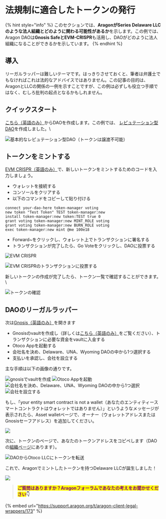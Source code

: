 # 法規制に適合したトークンの発行

{% hint style="info" %}
このセクションでは、**AragonがSeries Delaware LLCのような法人組織とどのように関わる可能性があるか**を示します。この例では、Aragon DAOは**Gnosis SafeとEVM-CRISPR**も活用し、DAOがどのように法人組織になることができるかを示しています。
{% endhint %}

## 導入

リーガルラッパーは難しいテーマです。はっきりさせておくと、筆者は弁護士でもなければこれは法的なアドバイスではありません。この記事の目的は、AragonとLLCの関係の一例を示すことですが、この例は必ずしも役立つ手順ではなく、むしろ批判の起点となるかもしれません。

## クイックスタート

[こちら（英語のみ）](https://client.aragon.org/)からDAOを作成します。この例では、 [レピュテーション型DAO](../how-to-create-a-dao-using-aragon-client/page-1.md)を作成しました。\


![基本的なレピュテーション型DAO（トークンは譲渡不可能）](<../../../.gitbook/assets/Screen Shot 2022-06-01 at 8.35.12 PM.png>)

## トークンをミントする

[EVM CRISPR（英語のみ）](https://evm-crispr.blossom.software/#/terminal)で、新しいトークンをミントするためのコードを入力しましょう。

* ウォレットを接続する
* コンソールをクリアする
* 以下のコマンドをコピーして貼り付ける

```
connect your-dao-here token-manager voting 
new token "Test Token" TEST token-manager:new
install token-manager:new token:TEST true 0
grant voting token-manager:new MINT_ROLE voting
grant voting token-manager:new BURN_ROLE voting
exec token-manager:new mint @me 100e18
```

* Forward\~をクリックし、ウォレット上でトランザクションに署名する
* トランザクションが完了したら、Go Voteをクリックし、DAOに投票する

![EVM CRISPR](<../../../.gitbook/assets/Screen Shot 2022-06-01 at 8.10.14 PM.png>)

![EVM CRISPRのトランザクションに投票する](<../../../.gitbook/assets/Screen Shot 2022-06-01 at 8.32.09 PM.png>)

新しいトークンの作成が完了したら、トークン一覧で確認することができます。\


![トークンの確認](<../../../.gitbook/assets/Screen Shot 2022-06-01 at 8.11.44 PM.png>)

## DAOのリーガルラッパー

次は[Gnosis（英語のみ）](https://gnosis-safe.io/)を開きます

* Gnosisのvaultを作成し（詳しくは[こちら（英語のみ）](https://help.gnosis-safe.io/en/articles/3876461-creating-a-safe-on-a-web-browser)をご覧ください）、トランザクションに必要な資金をvaultに入金する
* Otoco Appを起動する
* 会社名を決め、Delaware、UNA、Wyoming DAOの中から1つ選択する
* 支払いを承認し、会社を設立する

主な手順は以下の画像の通りです。

![gnosisでvaultを作成](<../../../.gitbook/assets/Screen Shot 2022-06-01 at 8.04.21 PM.png>) ![Otoco Appを起動](<../../../.gitbook/assets/Screen Shot 2022-06-01 at 8.04.31 PM.png>) ![会社名を決め、Delaware、UNA、Wyoming DAOの中から1つ選択](<../../../.gitbook/assets/Screen Shot 2022-06-01 at 8.05.46 PM (1).png>) ![会社を設立する](<../../../.gitbook/assets/Screen Shot 2022-06-01 at 8.05.58 PM.png>)

もし、「your entity smart contract is not a wallet（あなたのエンティティースマートコントラクトはウォレットではありません）」というようなメッセージが表示されたら、Asset walletページで、オーナー（ウォレットアドレスまたはGnosisセーフアドレス）を追加してください。

![](<../../../.gitbook/assets/Schermata 2022-06-07 alle 14.50.29.png>)

次に、トークンのページで、あなたのトークンアドレスをコピペします（DAOの[組織ページ](../explore-template-dao/system-setting/organization-setting.md)にあります）。

![DAOからOtoco LLCにトークンを転送](<../../../.gitbook/assets/Screen Shot 2022-06-01 at 8.11.31 PM.png>)

これで、Aragonでミントしたトークンを持つDelaware LLCが誕生しました！

![](<../../../.gitbook/assets/Screen Shot 2022-06-01 at 8.15.49 PM.png>)

> <mark style="color:purple;">**ご質問はありますか？Aragonフォーラムであなたの考えをお聞かせください**</mark>**👇**

{% embed url="https://support.aragon.org/t/aragon-client-legal-wrappers/173" %}
